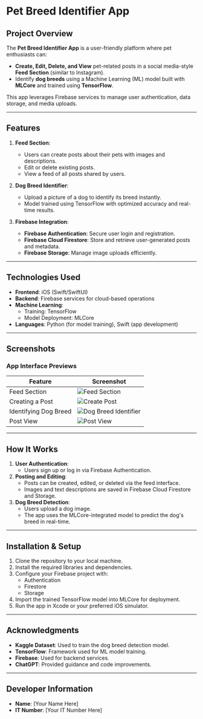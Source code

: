 # Pet Breed Identifier App

## Project Overview

The **Pet Breed Identifier App** is a user-friendly platform where pet enthusiasts can:

- **Create, Edit, Delete, and View** pet-related posts in a social media-style **Feed Section** (similar to Instagram).
- Identify **dog breeds** using a Machine Learning (ML) model built with **MLCore** and trained using **TensorFlow**.

This app leverages Firebase services to manage user authentication, data storage, and media uploads.

---

## Features

1. **Feed Section**:
   - Users can create posts about their pets with images and descriptions.
   - Edit or delete existing posts.
   - View a feed of all posts shared by users.
2. **Dog Breed Identifier**:

   - Upload a picture of a dog to identify its breed instantly.
   - Model trained using TensorFlow with optimized accuracy and real-time results.

3. **Firebase Integration**:
   - **Firebase Authentication**: Secure user login and registration.
   - **Firebase Cloud Firestore**: Store and retrieve user-generated posts and metadata.
   - **Firebase Storage**: Manage image uploads efficiently.

---

## Technologies Used

- **Frontend**: iOS (Swift/SwiftUI)
- **Backend**: Firebase services for cloud-based operations
- **Machine Learning**:
  - Training: TensorFlow
  - Model Deployment: MLCore
- **Languages**: Python (for model training), Swift (app development)

---

## Screenshots

### App Interface Previews

| Feature               | Screenshot                                                                                                                                                                                                                                           |
| --------------------- | ---------------------------------------------------------------------------------------------------------------------------------------------------------------------------------------------------------------------------------------------------- |
| Feed Section          | ![Feed Section](https://firebasestorage.googleapis.com/v0/b/kavinda-f44d7.appspot.com/o/petbreed%2FSimulator%20Screenshot%20-%20iPhone%2015%20Pro%20-%202024-11-28%20at%2021.33.00.png?alt=media&token=df371d47-0027-4620-99c1-8dafb3dd4535)         |
| Creating a Post       | ![Create Post](https://firebasestorage.googleapis.com/v0/b/kavinda-f44d7.appspot.com/o/petbreed%2FSimulator%20Screenshot%20-%20iPhone%2015%20Pro%20-%202024-11-28%20at%2021.33.04.png?alt=media&token=4930628b-46c5-44cb-a216-21e7e1add86a)          |
| Identifying Dog Breed | ![Dog Breed Identifier](https://firebasestorage.googleapis.com/v0/b/kavinda-f44d7.appspot.com/o/petbreed%2FSimulator%20Screenshot%20-%20iPhone%2015%20Pro%20-%202024-11-28%20at%2021.33.31.png?alt=media&token=a9cd3d7d-fc28-4e75-8a62-a0c31495fd0a) |
| Post View             | ![Post View](https://firebasestorage.googleapis.com/v0/b/kavinda-f44d7.appspot.com/o/petbreed%2FSimulator%20Screenshot%20-%20iPhone%2015%20Pro%20-%202024-11-28%20at%2021.34.11.png?alt=media&token=76e723af-eb10-4690-b5a8-44f3c2506e89)            |

---

## How It Works

1. **User Authentication**:
   - Users sign up or log in via Firebase Authentication.
2. **Posting and Editing**:
   - Posts can be created, edited, or deleted via the feed interface.
   - Images and text descriptions are saved in Firebase Cloud Firestore and Storage.
3. **Dog Breed Detection**:
   - Users upload a dog image.
   - The app uses the MLCore-integrated model to predict the dog's breed in real-time.

---

## Installation & Setup

1. Clone the repository to your local machine.
2. Install the required libraries and dependencies.
3. Configure your Firebase project with:
   - Authentication
   - Firestore
   - Storage
4. Import the trained TensorFlow model into MLCore for deployment.
5. Run the app in Xcode or your preferred iOS simulator.

---

## Acknowledgments

- **Kaggle Dataset**: Used to train the dog breed detection model.
- **TensorFlow**: Framework used for ML model training.
- **Firebase**: Used for backend services.
- **ChatGPT**: Provided guidance and code improvements.

---

## Developer Information

- **Name**: [Your Name Here]
- **IT Number**: [Your IT Number Here]

